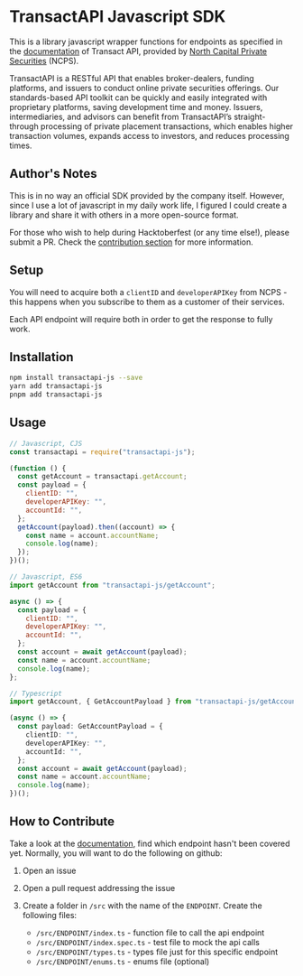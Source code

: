 # TransactAPI Javascript SDK

This is a library javascript wrapper functions for endpoints as specified in the [documentation](transactapi-docs) of Transact API, provided by [North Capital Private Securities](ncps) (NCPS).

TransactAPI is a RESTful API that enables broker-dealers, funding platforms, and issuers to conduct online private securities offerings. Our standards-based API toolkit can be quickly and easily integrated with proprietary platforms, saving development time and money. Issuers, intermediaries, and advisors can benefit from TransactAPI’s straight-through processing of private placement transactions, which enables higher transaction volumes, expands access to investors, and reduces processing times.

## Author's Notes

This is in no way an official SDK provided by the company itself. However, since I use a lot of javascript in my daily work life, I figured I could create a library and share it with others in a more open-source format.

For those who wish to help during Hacktoberfest (or any time else!), please submit a PR. Check the [contribution section](#how-to-contribute) for more information.

## Setup

You will need to acquire both a `clientID` and `developerAPIKey` from NCPS - this happens when you subscribe to them as a customer of their services.

Each API endpoint will require both in order to get the response to fully work.

## Installation

```bash
npm install transactapi-js --save
yarn add transactapi-js
pnpm add transactapi-js
```

## Usage

```javascript
// Javascript, CJS
const transactapi = require("transactapi-js");

(function () {
  const getAccount = transactapi.getAccount;
  const payload = {
    clientID: "",
    developerAPIKey: "",
    accountId: "",
  };
  getAccount(payload).then((account) => {
    const name = account.accountName;
    console.log(name);
  });
})();
```

```javascript
// Javascript, ES6
import getAccount from "transactapi-js/getAccount";

async () => {
  const payload = {
    clientID: "",
    developerAPIKey: "",
    accountId: "",
  };
  const account = await getAccount(payload);
  const name = account.accountName;
  console.log(name);
};
```

```typescript
// Typescript
import getAccount, { GetAccountPayload } from "transactapi-js/getAccount";

(async () => {
  const payload: GetAccountPayload = {
    clientID: "",
    developerAPIKey: "",
    accountId: "",
  };
  const account = await getAccount(payload);
  const name = account.accountName;
  console.log(name);
})();
```

## How to Contribute

Take a look at the [documentation](transactapi-docs), find which endpoint hasn't been covered yet. Normally, you will want to do the following on github:

1. Open an issue

2. Open a pull request addressing the issue

3. Create a folder in `/src` with the name of the `ENDPOINT`. Create the following files:

   - `/src/ENDPOINT/index.ts` - function file to call the api endpoint
   - `/src/ENDPOINT/index.spec.ts` - test file to mock the api calls
   - `/src/ENDPOINT/types.ts` - types file just for this specific endpoint
   - `/src/ENDPOINT/enums.ts` - enums file (optional)

[ncps]: https://www.northcapital.com/
[transactapi-docs]: https://api.norcapsecurities.com/admin_v3/documentation
